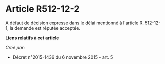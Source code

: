 # Article R512-12-2

A défaut de décision expresse dans le délai mentionné à l'article R. 512-12-1, la demande est réputée acceptée.

**Liens relatifs à cet article**

_Créé par_:

  - Décret n°2015-1436 du 6 novembre 2015 - art. 5
